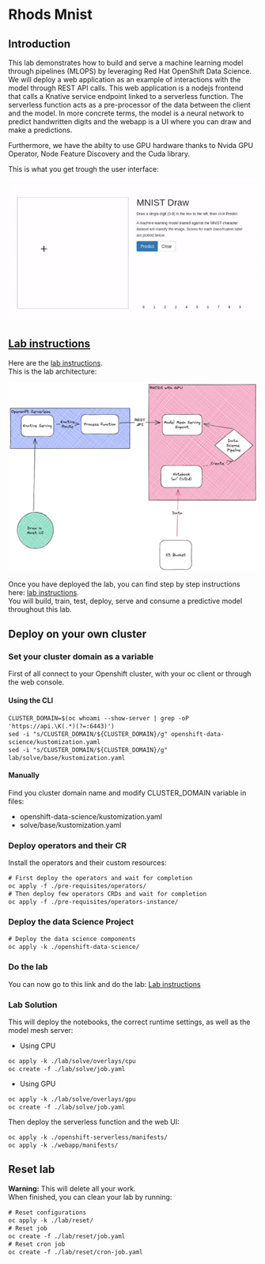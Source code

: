# Rhods Mnist

## Introduction

This lab demonstrates how to build and serve a machine learning model through pipelines (MLOPS) by leveraging Red Hat OpenShift Data Science. We will deploy a web application as an example of interactions with the model through REST API calls. This web application is a nodejs frontend that calls a Knative service endpoint linked to a serverless function. The serverless function acts as a pre-processor of the data between the client and the model. In more concrete terms, the model is a neural network to predict handwritten digits and the webapp is a UI where you can draw and make a predictions.  

Furthermore, we have the abilty to use GPU hardware thanks to Nvida GPU Operator, Node Feature Discovery and the Cuda library.

This is what you get trough the user interface:

![final-result.gif](./docs/gif/final-result.gif)

## [Lab instructions](./docs/lab-instructions.md)

Here are the [lab instructions](./docs/lab-instructions.md).  
This is the lab architecture:

![archi-schema](./docs/now.png)

Once you have deployed the lab, you can find step by step instructions here: [lab instructions](./docs/lab-instructions.md).  
You will build, train, test, deploy, serve and consume a predictive model throughout this lab.


## Deploy on your own cluster

### Set your cluster domain as a variable

First of all connect to your Openshift cluster, with your oc client or through the web console.

#### Using the CLI

```shell
CLUSTER_DOMAIN=$(oc whoami --show-server | grep -oP 'https://api.\K(.*)(?=:6443)')
sed -i "s/CLUSTER_DOMAIN/${CLUSTER_DOMAIN}/g" openshift-data-science/kustomization.yaml
sed -i "s/CLUSTER_DOMAIN/${CLUSTER_DOMAIN}/g" lab/solve/base/kustomization.yaml
```

#### Manually

Find you cluster domain name and modify CLUSTER_DOMAIN variable in files:
- openshift-data-science/kustomization.yaml
- solve/base/kustomization.yaml

### Deploy operators and their CR

Install the operators and their custom resources:

```shell
# First deploy the operators and wait for completion
oc apply -f ./pre-requisites/operators/
# Then deploy few operators CRDs and wait for completion
oc apply -f ./pre-requisites/operators-instance/
```

### Deploy the data Science Project

```shell
# Deploy the data science components
oc apply -k ./openshift-data-science/
```

### Do the lab

You can now go to this link and do the lab: [Lab instructions](./docs/lab-instructions.md)

### Lab Solution

This will deploy the notebooks, the correct runtime settings, as well as the model mesh server:
- Using CPU
```shell
oc apply -k ./lab/solve/overlays/cpu
oc create -f ./lab/solve/job.yaml
```
- Using GPU
```shell
oc apply -k ./lab/solve/overlays/gpu
oc create -f ./lab/solve/job.yaml
```
Then deploy the serverless function and the web UI:

```shell
oc apply -k ./openshift-serverless/manifests/
oc apply -k ./webapp/manifests/
```

## Reset lab

**Warning:** This will delete all your work.  
When finished, you can clean your lab by running:

```shell
# Reset configurations
oc apply -k ./lab/reset/
# Reset job
oc create -f ./lab/reset/job.yaml
# Reset cron job
oc create -f ./lab/reset/cron-job.yaml
```